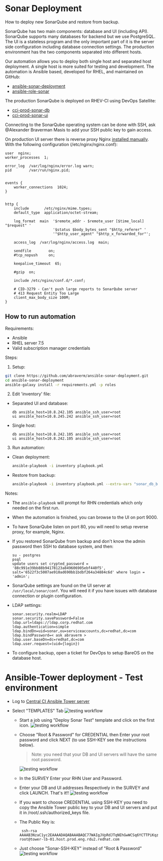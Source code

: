 # Sonar Deployment
How to deploy new SonarQube and restore from backup.

SonarQube has two main components: database and UI (including API).
SonarQube supports many databases for backend but we use
PostgreSQL. The UI is a stateless program and the only important part of it
is the server side configuration including database connection settings.
The production environment has the two components separated into
different hosts.

Our automation allows you to deploy both single host and separated host
deployment. A single host is more suited for testing and development.
The automation is Ansible based, developed for RHEL, and maintained on GitHub:

 - [ansible-sonar-deployment][4]
 - [ansible-role-sonar][5]

The production SonarQube is deployed on RHEV-CI using DevOps Satellite:
 - [cci-prod-sonar-db][1]
 - [cci-prod-sonar-ui][2]

Connecting to the SonarQube operating system can be done with SSH, ask
@Alexander Braverman Masis to add your SSH public key to gain access.

On production UI server there is reverse proxy Nginx
[installed manually][3]. With the following configuration
(/etc/nginx/nginx.conf):

```
user  nginx;
worker_processes  1;

error_log  /var/log/nginx/error.log warn;
pid        /var/run/nginx.pid;


events {
    worker_connections  1024;
}


http {
    include       /etc/nginx/mime.types;
    default_type  application/octet-stream;

    log_format  main  '$remote_addr - $remote_user [$time_local] "$request" '
                      '$status $body_bytes_sent "$http_referer" '
                      '"$http_user_agent" "$http_x_forwarded_for"';

    access_log  /var/log/nginx/access.log  main;

    sendfile        on;
    #tcp_nopush     on;

    keepalive_timeout  65;

    #gzip  on;

    include /etc/nginx/conf.d/*.conf;

    # CID-3279 - Can't push large reports to SonarQube server
    # 413 Request Entity Too Large
    client_max_body_size 100M;
}
```

## How to run automation

Requirements:

 - Ansible
 - RHEL server 7.5
 - Valid subscription manager credentials

Steps:

1. Setup:

  ```bash
  git clone https://github.com/abraverm/ansible-sonar-deployment.git
  cd ansible-sonar-deployment
  ansible-galaxy install -r requirements.yml -p roles
  ```

2. Edit 'inventory' file:

  - Separated UI and database:

    ```
    db ansible_host=10.8.242.105 ansible_ssh_user=root
    ui ansible_host=10.8.245.242 ansible_ssh_user=root
    ```

  - Single host:


    ```
    db ansible_host=10.8.242.105 ansible_ssh_user=root
    ui ansible_host=10.8.242.105 ansible_ssh_user=root
    ```

3. Run automation:
  - Clean deployment:

    ```bash
    ansible-playbook -i inventory playbook.yml
    ```
  - Restore from backup:

    ```bash
    ansible-playbook -i inventory playbook.yml --extra-vars "sonar_db_backup=</path/to/sonar/db/dump>"
    ```

Notes:

 - The `ansible-playbook` will prompt for RHN credentials which only needed on
   the first run.
 - When the automation is finished, you can browse to the UI on port 9000.
 - To have SonarQube listen on port 80, you will need to setup reverse
   proxy, for example, Nginx.
 - If you restored SonarQube from backup and don't know the admin password
   then SSH to database system, and then:

   ```
   su - postgres
   psql
   update users set crypted_password = '88c991e39bb88b94178123a849606905ebf440f5', salt='6522f3c5007ae910ad690bb1bdbf264a34884c6d' where login = 'admin';
   ```

 - SonarQube settings are found on the UI server at `/usr/local/sonar/conf`.
   You will need it if you have issues with database connection or plugin
   configuration.
 - LDAP settings:

   ```
   sonar.security.realm=LDAP
   sonar.security.savePassword=False
   ldap.url=ldaps://ldap.corp.redhat.com
   ldap.authentication=simple
   ldap.bindDn=uid=sonar,ou=serviceaccounts,dc=redhat,dc=com
   ldap.bindPassword=< ask abraverm >
   ldap.user.baseDn=dc=redhat,dc=com
   ldap.user.request=(uid={login})
   ```

 - To configure backup, open a ticket for DevOps to setup BareOS on the
   database host.

# Ansible-Tower deployment - Test environment

 - Log to [Central CI Ansible Tower server][6]
 - Select "TEMPLATES" Tab
 ![testing workflow](/images/Template.png)

    - Start a job using "Deploy Sonar Test" template
       and click on the first icon.
       ![testing workflow](/images/Rocket.png)
    - Choose "Root & Password" for CREDENTIAL then Enter your
       root password and click NEXT (to use SSH-KEY see the instructions below).
       > Note: you need that your DB and UI servers will have the same root password.

       ![testing workflow](/images/Root_Pass.png)

    - In the SURVEY Enter your RHN User and Password.
    - Enter your DB and UI addresses Respectively in the SURVEY and click
       LAUNCH. That's it!!
       ![testing workflow](/images/Survey.png)

    - If you want to choose CREDENTIAL using SSH-KEY you need to copy the
       Ansible Tower public key to your DB and UI servers
       and put it in /root/.ssh/authorized_keys file.
    - The Public Key is:
       ```
        ssh-rsa AAAAB3NzaC1yc2EAAAADAQABAAABAQC77WAIgJVpRdJTqNEhGwWCSq6YCTTPiKqzRZ0L5prJIBBqTMWBMVKTI12WW9LxJYvebibTyHF9K671Slje3hAevXFWvuYpkv4y+wX9ZbU3G1PstJP42sD0Tp6oZR8ReVE2k2pLenux6NbYHPJ98kiuWnYREnTjENVQQ33anfOFNsxCsQ08x/xnfpliQY1Bq4KAbU5NmhIXPeRdkSccis04Le4OCPTjMe7cE1SzPkeADhCxWz9kytK25flJbxJ/prQ0AXXMpleXtHIGL1v2rxnGkw5dmRbkW4YzzHYmfIws/fDdGe7lGvXN6A5OoCo3UdqgzO4+KVCoJnX1aT21n6Cz root@tower-lb-01.host.prod.eng.rdu2.redhat.com
       ```
    - Just choose "Sonar-SSH-KEY" instead of "Root & Password"
       ![testing workflow](/images/Sonar-Ssh-key.png)

[1]: https://satellite6.corp.redhat.com/hosts/cci-prod-sonar-db.rhev-ci-vms.eng.rdu2.redhat.com
[2]: https://satellite6.corp.redhat.com/hosts/cci-prod-sonar-ui.rhev-ci-vms.eng.rdu2.redhat.com
[3]: https://www.cyberciti.biz/faq/how-to-install-and-use-nginx-on-centos-7-rhel-7/
[4]: https://github.com/abraverm/ansible-sonar-deployment
[5]: https://github.com/abraverm/ansible-role-sonar/tree/postgresql
[6]: https://tower-lb-01.host.prod.eng.rdu2.redhat.com/#/login#followAnchor
